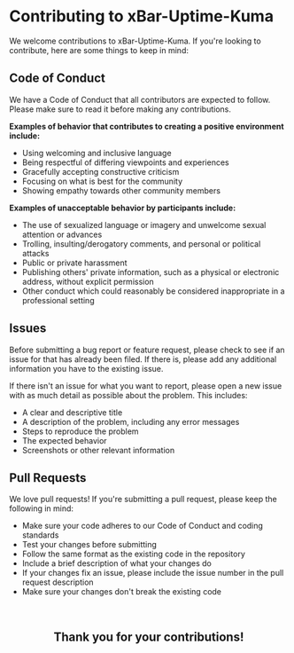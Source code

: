 # Contributing to xBar-Uptime-Kuma

We welcome contributions to xBar-Uptime-Kuma. If you're looking to contribute, here are some things to keep in mind:

## Code of Conduct

We have a Code of Conduct that all contributors are expected to follow. Please make sure to read it before making any contributions.

**Examples of behavior that contributes to creating a positive environment include:**

+ Using welcoming and inclusive language
+ Being respectful of differing viewpoints and experiences
+ Gracefully accepting constructive criticism
+ Focusing on what is best for the community
+ Showing empathy towards other community members

**Examples of unacceptable behavior by participants include:**

+ The use of sexualized language or imagery and unwelcome sexual attention or advances
+ Trolling, insulting/derogatory comments, and personal or political attacks
+ Public or private harassment
+ Publishing others' private information, such as a physical or electronic address, without explicit permission
+ Other conduct which could reasonably be considered inappropriate in a professional setting

## Issues

Before submitting a bug report or feature request, please check to see if an issue for that has already been filed. If there is, please add any additional information you have to the existing issue.

If there isn't an issue for what you want to report, please open a new issue with as much detail as possible about the problem. This includes:

- A clear and descriptive title
- A description of the problem, including any error messages
- Steps to reproduce the problem
- The expected behavior
- Screenshots or other relevant information

## Pull Requests

We love pull requests! If you're submitting a pull request, please keep the following in mind:

- Make sure your code adheres to our Code of Conduct and coding standards
- Test your changes before submitting
- Follow the same format as the existing code in the repository
- Include a brief description of what your changes do
- If your changes fix an issue, please include the issue number in the pull request description
- Make sure your changes don't break the existing code

<br>
<h2 align="center">Thank you for your contributions!</h2>
